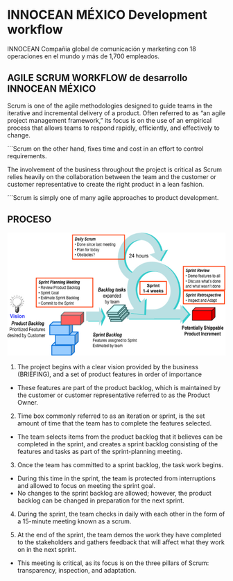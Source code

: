 # INNOCEAN MÉXICO Development workflow

INNOCEAN Compañia global de comunicación y marketing con 18 operaciones en el mundo y más de 1,700 empleados.

## AGILE SCRUM WORKFLOW de desarrollo INNOCEAN MÉXICO

Scrum is one of the agile methodologies designed to guide teams in the iterative and incremental delivery of a product. Often referred to as “an agile project management framework,” its focus is on the use of an empirical process that allows teams to respond rapidly, efficiently, and effectively to change. 

´´´Scrum on the other hand, fixes time and cost in an effort to control requirements.

The involvement of the business throughout the project is critical as Scrum relies heavily on the collaboration between the team and the customer or customer representative to create the right product in a lean fashion.

´´´Scrum is simply one of many agile approaches to product development.

## PROCESO

![Alt text](public/scrum.jpg?raw=true "INNOCEAN México")

1. The project begins with a clear vision provided by the business (BRIEFING), and a set of product features in order of importance
  - These features are part of the product backlog, which is maintained by the customer or customer representative referred to as the Product Owner.

2. Time box commonly referred to as an iteration or sprint, is the set amount of time that the team has to complete the features selected.
  - The team selects items from the product backlog that it believes can be completed in the sprint, and creates a sprint backlog consisting of the features and tasks as part of the sprint-planning meeting.

3. Once the team has committed to a sprint backlog, the task work begins.
  - During this time in the sprint, the team is protected from interruptions and allowed to focus on meeting the sprint goal.
  - No changes to the sprint backlog are allowed; however, the product backlog can be changed in preparation for the next sprint.

4. During the sprint, the team checks in daily with each other in the form of a 15-minute meeting known as a scrum.

5. At the end of the sprint, the team demos the work they have completed to the stakeholders and gathers feedback that will affect what they work on in the next sprint.
  - This meeting is critical, as its focus is on the three pillars of Scrum: transparency, inspection, and adaptation.